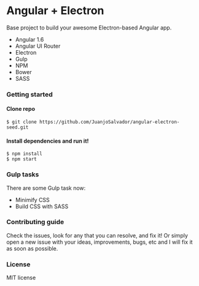 # Angular + Electron

Base project to build your awesome Electron-based Angular app.

* Angular 1.6
* Angular UI Router
* Electron
* Gulp
* NPM
* Bower
* SASS

### Getting started

#### Clone repo
```
$ git clone https://github.com/JuanjoSalvador/angular-electron-seed.git
```

#### Install dependencies and run it!
```
$ npm install
$ npm start
```

### Gulp tasks

There are some Gulp task now:

* Minimify CSS
* Build CSS with SASS

### Contributing guide

Check the issues, look for any that you can resolve, and fix it! Or simply open a new issue with your ideas, improvements, bugs, etc and I will fix it as soon as possible.

### License

MIT license

